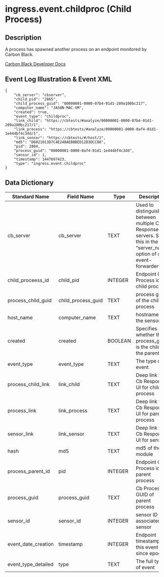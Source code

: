 # ingress.event.childproc (Child Process)

## Description

A process has spawned another process on an endpoint monitored by Carbon Black.

[Carbon Black Developer Docs](https://developer.carbonblack.com/reference/enterprise-response/event-forwarder/event-schema/#ingress-event-childproc-child-process)

## Event Log Illustration & Event XML
```
{
    "cb_server": "cbserver",
    "child_pid": "2865",
    "child_process_guid": "00000001-0000-07b4-01d1-209a100bc217",
    "computer_name": "JASON-MAC-VM",
    "created": true,
    "event_type": "childproc",
    "link_child": "https://cbtests/#analyze/00000001-0000-07b4-01d1-209a100bc217/1",
    "link_process": "https://cbtests/#analyze/00000001-0000-0af4-01d1-1e444bf4c3dd/1",
    "link_sensor": "https://cbtests/#/host/1",
    "md5": "D6021013D7C4E248AEB8BED12D3DCC88",
    "pid": 2804,
    "process_guid": "00000001-0000-0af4-01d1-1e444bf4c3dd",
    "sensor_id": 1,
    "timestamp": 1447697423,
    "type": "ingress.event.childproc"
}
```

## Data Dictionary

|	Standard Name	|	Field Name	|	Type	|	Description	|	Sample Value	|
|	-------------	|	----------	|	----	|	-----------	|	------------	|
|	cb_server	|	cb_server	|	TEXT	|	Used to distinguish between multiple Cb Response servers. Set this in the “server_name” option of cb-event-forwarder.ini.	|	cbserver    |
|   child_proceess_id   |   child_pid        |      INTEGER      |   Endpoint OS Process id of child process     |  2865    |
|	process_child_guid	|	child_process_guid	|	TEXT	|	process guid of the child process	|	00000001-0000-07b4-01d1-209a100bc217	|
|	host_name	|	computer_name	|	TEXT	|	hostname of the sensor	|	JASON-MAC-VM	|
|   created    |	created	|	BOOLEAN	|	Specifies whether this process_guid is the child or the parent	|	true	|
|	event_type	|	event_type	|	TEXT	|	The type of event	|	childproc	|
|	process_child_link	|	link_child	|	TEXT	|	Deep link to Cb Response UI for child process	|	https://cbtests/#analyze/00000001-0000-07b4-01d1-209a100bc217/1	|
|	process_link	|	link_process	|	TEXT	|	Deep link to Cb Response UI for parent process	|	https://cbtests/#analyze/00000001-0000-0af4-01d1-1e444bf4c3dd/1	|
|	sensor_link	|	link_sensor	|	TEXT	|	Deep link to Cb Response UI for sensor	|	https://cbtests/#/host/1	|
|	hash	|	md5	|	TEXT	|	md5 of the module	|	D6021013D7C4E248AEB8BED12D3DCC88	|
|	process_parent_id	|	pid	|	INTEGER	|	Endpoint OS Process id of  parent process	|	2804	|
|	process_guid	|	process_guid	|	TEXT	|	Cb Process GUID of parent process	|	00000001-0000-0af4-01d1-1e444bf4c3dd	|
|	sensor_id	|	sensor_id	|	INTEGER	|	sensor ID of associated sensor	|	1	|
|	event_date_creation	|	timestamp	|	INTEGER	|	Endpoint timestamp of this event since epoch	|	1447697423	|
|	event_type_detailed	|	type	|	TEXT	|		The full type of event	|	ingress.event.childproc	|
